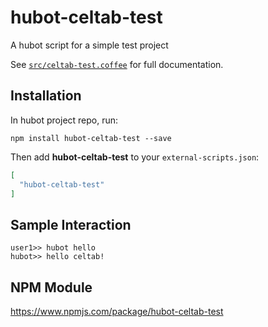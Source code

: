 # hubot-celtab-test

A hubot script for a simple test project

See [`src/celtab-test.coffee`](src/celtab-test.coffee) for full documentation.

## Installation

In hubot project repo, run:

`npm install hubot-celtab-test --save`

Then add **hubot-celtab-test** to your `external-scripts.json`:

```json
[
  "hubot-celtab-test"
]
```

## Sample Interaction

```
user1>> hubot hello
hubot>> hello celtab!
```

## NPM Module

https://www.npmjs.com/package/hubot-celtab-test
